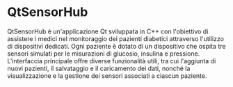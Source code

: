 # QtSensorHub


QtSensorHub è un'applicazione Qt sviluppata in C++ con l'obiettivo di assistere i medici nel monitoraggio dei pazienti diabetici attraverso l'utilizzo di dispositivi dedicati. Ogni paziente è dotato di un dispositivo che ospita tre sensori simulati per le misurazioni di glucosio, insulina e pressione. L'interfaccia principale offre diverse funzionalità utili, tra cui l'aggiunta di nuovi pazienti, il salvataggio e il caricamento dei dati, nonché la visualizzazione e la gestione dei sensori associati a ciascun paziente.
